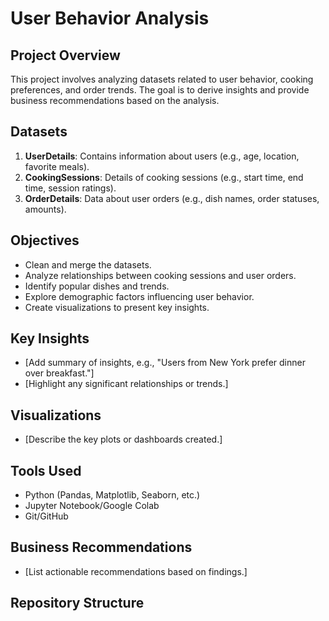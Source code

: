 # User Behavior Analysis

## Project Overview
This project involves analyzing datasets related to user behavior, cooking preferences, and order trends. The goal is to derive insights and provide business recommendations based on the analysis.

## Datasets
1. **UserDetails**: Contains information about users (e.g., age, location, favorite meals).
2. **CookingSessions**: Details of cooking sessions (e.g., start time, end time, session ratings).
3. **OrderDetails**: Data about user orders (e.g., dish names, order statuses, amounts).

## Objectives
- Clean and merge the datasets.
- Analyze relationships between cooking sessions and user orders.
- Identify popular dishes and trends.
- Explore demographic factors influencing user behavior.
- Create visualizations to present key insights.

## Key Insights
- [Add summary of insights, e.g., "Users from New York prefer dinner over breakfast."]
- [Highlight any significant relationships or trends.]

## Visualizations
- [Describe the key plots or dashboards created.]

## Tools Used
- Python (Pandas, Matplotlib, Seaborn, etc.)
- Jupyter Notebook/Google Colab
- Git/GitHub

## Business Recommendations
- [List actionable recommendations based on findings.]

## Repository Structure
